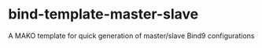 # bind-template-master-slave
A MAKO template for quick generation of master/slave Bind9 configurations
